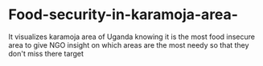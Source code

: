 # Food-security-in-karamoja-area-
It visualizes karamoja area of Uganda knowing it is the most food insecure area to give NGO insight on which areas are the most needy so that they don't miss there target
